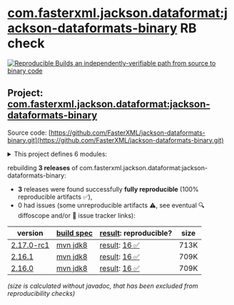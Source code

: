 [com.fasterxml.jackson.dataformat:jackson-dataformats-binary](https://central.sonatype.com/artifact/com.fasterxml.jackson.dataformat/jackson-dataformats-binary/versions) RB check
=======

[![Reproducible Builds](https://reproducible-builds.org/images/logos/rb.svg) an independently-verifiable path from source to binary code](https://reproducible-builds.org/)

## Project: [com.fasterxml.jackson.dataformat:jackson-dataformats-binary](https://central.sonatype.com/artifact/com.fasterxml.jackson.dataformat/jackson-dataformats-binary/versions)

Source code: [https://github.com/FasterXML/jackson-dataformats-binary.git](https://github.com/FasterXML/jackson-dataformats-binary.git)

<details><summary>This project defines 6 modules:</summary>

* [com.fasterxml.jackson.dataformat:jackson-dataformat-avro](https://central.sonatype.com/artifact/com.fasterxml.jackson.dataformat/jackson-dataformat-avro/2.17.0-rc1)
* [com.fasterxml.jackson.dataformat:jackson-dataformat-cbor](https://central.sonatype.com/artifact/com.fasterxml.jackson.dataformat/jackson-dataformat-cbor/2.17.0-rc1)
* [com.fasterxml.jackson.dataformat:jackson-dataformat-ion](https://central.sonatype.com/artifact/com.fasterxml.jackson.dataformat/jackson-dataformat-ion/2.17.0-rc1)
* [com.fasterxml.jackson.dataformat:jackson-dataformat-protobuf](https://central.sonatype.com/artifact/com.fasterxml.jackson.dataformat/jackson-dataformat-protobuf/2.17.0-rc1)
* [com.fasterxml.jackson.dataformat:jackson-dataformat-smile](https://central.sonatype.com/artifact/com.fasterxml.jackson.dataformat/jackson-dataformat-smile/2.17.0-rc1)
* [com.fasterxml.jackson.dataformat:jackson-dataformats-binary](https://central.sonatype.com/artifact/com.fasterxml.jackson.dataformat/jackson-dataformats-binary/2.17.0-rc1)
</details>

rebuilding **3 releases** of com.fasterxml.jackson.dataformat:jackson-dataformats-binary:
- **3** releases were found successfully **fully reproducible** (100% reproducible artifacts :white_check_mark:),
- 0 had issues (some unreproducible artifacts :warning:, see eventual :mag: diffoscope and/or :memo: issue tracker links):

| version | [build spec](/BUILDSPEC.md) | [result](https://reproducible-builds.org/docs/jvm/): reproducible? | size |
| -- | --------- | ------ | -- |
| [2.17.0-rc1](https://central.sonatype.com/artifact/com.fasterxml.jackson.dataformat/jackson-dataformats-binary/2.17.0-rc1/pom) | [mvn jdk8](jackson-dataformats-binary-2.17.0-rc1.buildspec) | [result](jackson-dataformats-binary-2.17.0-rc1.buildinfo): [16 :white_check_mark: ](jackson-dataformats-binary-2.17.0-rc1.buildcompare) | 713K |
| [2.16.1](https://central.sonatype.com/artifact/com.fasterxml.jackson.dataformat/jackson-dataformats-binary/2.16.1/pom) | [mvn jdk8](jackson-dataformats-binary-2.16.1.buildspec) | [result](jackson-dataformats-binary-2.16.1.buildinfo): [16 :white_check_mark: ](jackson-dataformats-binary-2.16.1.buildcompare) | 709K |
| [2.16.0](https://central.sonatype.com/artifact/com.fasterxml.jackson.dataformat/jackson-dataformats-binary/2.16.0/pom) | [mvn jdk8](jackson-dataformats-binary-2.16.0.buildspec) | [result](jackson-dataformats-binary-2.16.0.buildinfo): [16 :white_check_mark: ](jackson-dataformats-binary-2.16.0.buildcompare) | 709K |

<i>(size is calculated without javadoc, that has been excluded from reproducibility checks)</i>
